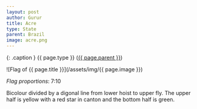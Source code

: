 ```yaml
---
layout: post
author: Gurur
title: Acre
type: State
parent: Brazil
image: acre.png
---
```

{: .caption }
{{ page.type }} ([{{ page.parent }}](/2019/03/30/bosnia-and-herzegovina.html))

![Flag of {{ page.title }}](/assets/img/{{ page.image }})

*Flag proportions*: 7:10

Bicolour divided by a digonal line from lower hoist to upper fly. The upper half is yellow with a red star in canton and the bottom half is green.